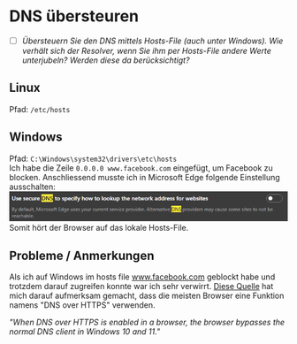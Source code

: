 # DNS übersteuren
- [ ] *Übersteuern Sie den DNS mittels Hosts-File (auch unter Windows). Wie verhält sich der Resolver, wenn Sie ihm per Hosts-File andere Werte unterjubeln? Werden diese da berücksichtigt?*
 
## Linux
Pfad: `/etc/hosts`  
## Windows
Pfad: `C:\Windows\system32\drivers\etc\hosts`  
Ich habe die Zeile `0.0.0.0 www.facebook.com` eingefügt, um Facebook zu blocken. Anschliessend musste ich in Microsoft Edge folgende Einstellung ausschalten:
![uebersteuern_1](images/uebersteuern_1.png)
Somit hört der Browser auf das lokale Hosts-File.
## Probleme / Anmerkungen
Als ich auf Windows im hosts file www.facebook.com geblockt habe und trotzdem darauf zugreifen konnte war ich sehr verwirrt. [Diese Quelle](https://www.howtogeek.com/784196/how-to-edit-the-hosts-file-on-windows-10-or-11) hat mich darauf aufmerksam gemacht, dass die meisten Browser eine Funktion namens "DNS over HTTPS" verwenden.

*"When DNS over HTTPS is enabled in a browser, the browser bypasses the normal DNS client in Windows 10 and 11."*
